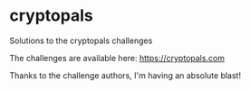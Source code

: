 # cryptopals
Solutions to the cryptopals challenges

The challenges are available here: https://cryptopals.com

Thanks to the challenge authors, I'm having an absolute blast!
